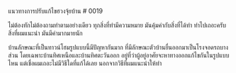 แนวทางการปรับแก้ไขฮวงจุ้ยบ้าน # 0019

ไม่ต้องทักไม่ต้องถามทำตามอย่างเดียว
ทุกสิ่งที่ทำมีความหมาย มันคุ้มค่ากับสิ่งที่ได้ทำ
ทำไปเถอะครับสิ่งที่ผมแนะนำ มันมีค่ามากมายนัก

บ้านลักษณะที่เป็นทาวน์โฮมรูปแบบนี้มีปัญหากันมาก ที่มีลักษณะตัวบ้านยื่นออกมาเป็นโรงจอดรถบางส่วน โดยเฉพาะบ้านทิศเหนือและบ้านทิศตะวันออก อยู่ที่ว่าผู้อยู่อาศัยจะหาทางออกแก้ไขกันในรูปแบบไหน แต่เชื่อผมเถอะไม่มีวิธีใดที่แก้ได้เลย นอกจากวิธีที่ผมแนะนำให้ทำ

